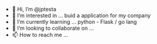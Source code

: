 - 👋 Hi, I’m @jptesta
- 👀 I’m interested in ... buid a application for my company
- 🌱 I’m currently learning ... python - Flask / go lang
- 💞️ I’m looking to collaborate on ...
- 📫 How to reach me ...

<!---
jptesta/jptesta is a ✨ special ✨ repository because its `README.md` (this file) appears on your GitHub profile.
You can click the Preview link to take a look at your changes.
--->
